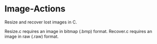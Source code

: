 # Image-Actions
Resize and recover lost images in C.

Resize.c requires an image in bitmap (.bmp) format.
Recover.c requires an image in raw (.raw) format.

